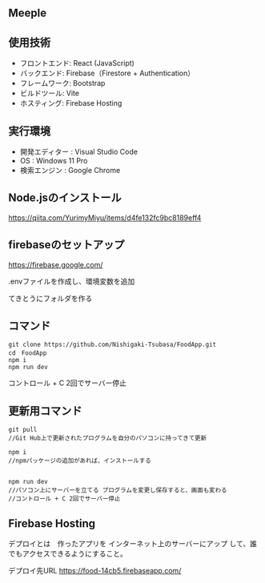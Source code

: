 ## Meeple

## 使用技術

- フロントエンド: React (JavaScript)
- バックエンド: Firebase（Firestore + Authentication）
- フレームワーク: Bootstrap
- ビルドツール: Vite
- ホスティング: Firebase Hosting


## 実行環境
- 開発エディター : Visual Studio Code
- OS : Windows 11 Pro 
- 検索エンジン : Google Chrome 



## Node.jsのインストール
https://qiita.com/YurimyMiyu/items/d4fe132fc9bc8189eff4

## firebaseのセットアップ
https://firebase.google.com/

.envファイルを作成し、環境変数を追加


てきとうにフォルダを作る

## コマンド
```
git clone https://github.com/Nishigaki-Tsubasa/FoodApp.git
cd　FoodApp
npm i
npm run dev
```
コントロール + C 2回でサーバー停止

## 更新用コマンド
```
git pull
//Git Hub上で更新されたプログラムを自分のパソコンに持ってきて更新

npm i
//npmパッケージの追加があれば、インストールする


npm run dev
//パソコン上にサーバーを立てる プログラムを変更し保存すると、画面も変わる
//コントロール + C 2回でサーバー停止
```


## Firebase Hosting
デプロイとは　作ったアプリを インターネット上のサーバーにアップ して、誰でもアクセスできるようにすること。

デプロイ先URL
https://food-14cb5.firebaseapp.com/
